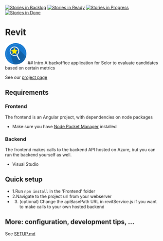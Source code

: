 [![Stories in Backlog](https://badge.waffle.io/osoc16/Revit.png?label=backlog&title=Backlog)](http://waffle.io/osoc16/Revit)
[![Stories in Ready](https://badge.waffle.io/osoc16/Revit.png?label=ready&title=Ready)](http://waffle.io/osoc16/Revit)
[![Stories in Progress](https://badge.waffle.io/osoc16/Revit.png?label=In%20Progress&title=In%20Progress)](http://waffle.io/osoc16/Revit)
[![Stories in Done](https://badge.waffle.io/osoc16/Revit.png?label=Done&title=Done)](http://waffle.io/osoc16/Revit)

# Revit
<img src="https://github.com/osoc16/Revit/blob/master/Docs/Crest/selor_crest.png" alt="Revit Crest" height="70">
## Intro
A backoffice application for Selor to evaluate candidates based on certain metrics

See our [project page](https://github.com/osoc16/Revit)

## Requirements

### Frontend
The frontend is an Angular project, with dependencies on node packages
- Make sure you have [Node Packet Manager](https://www.npmjs.com/) installed

### Backend
The frontend makes calls to the backend API hosted on Azure, but you can run the backend yourself as well.
- Visual Studio

## Quick setup
- 1.Run `npm install` in the 'Frontend' folder
- 2.Navigate to the project url from your webserver
- 3. (optional) Change the apiBasePath URL in revitService.js if you want to make calls to your own hosted backend


## More: configuration, development tips, ...
See [SETUP.md](SETUP.MD)
